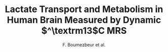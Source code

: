 ---
cat: ciel
subcat: ciclops
bestof: false
author: F. Boumezbeur et al.
title: Lactate Transport and Metabolism in Human Brain Measured by Dynamic $^\textrm13$C MRS
year: 2007
type: misc
---